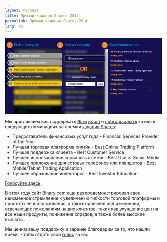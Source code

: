 ```yaml
---
layout: ru/post
title: Премии издания Shares 2014
permalink: Премии-издания-Shares-2014
lang: ru
---
```


[![](/post_images/4941724_orig.jpg)](http://info.binary.com/sharesaward14)

Мы приглашаем вас поддержать [Binary.com](https://www.binary.com/?l=RU&utm_medium=social&utm_campaign=blog&utm_source=binary) и [проголосовать](http://info.binary.com/sharesaward14) за нас в следующих номинациях на премии [издания Shares](http://info.binary.com/sharesaward14):

* Предоставитель финансовых услуг года - Financial Services Provider of the Year
* Лучшая торговая платформа онлайн - Best Online Trading Platform
* Лучшая поддержка клиента - Best Customer Service
* Лучшее использование социальных сетей - Best Use of Social Media
* Лучшее приложение для сотовых телефонов или планшетов - Best Mobile/Tablet Trading Application
* Лучшее образование инвесторов - Best Investor Education

[Голосуйте здесь](http://info.binary.com/sharesaward14).

В этом году сайт Binary.com еще раз продемонстрировал свое неизменное стремление к увеличению гибкости торговой платформы и простоты ее использования, а также произвел ряд изменений, отвечающих пожеланиям наших клиентов, таких как улучшение цен на все наши продукты, понижение спредов, а также более высокие выплаты.

Мы ценим вашу поддержку и заранее благодарим за то, что нашли время, чтобы отдать свой [голос](http://info.binary.com/sharesaward14) за нас.
